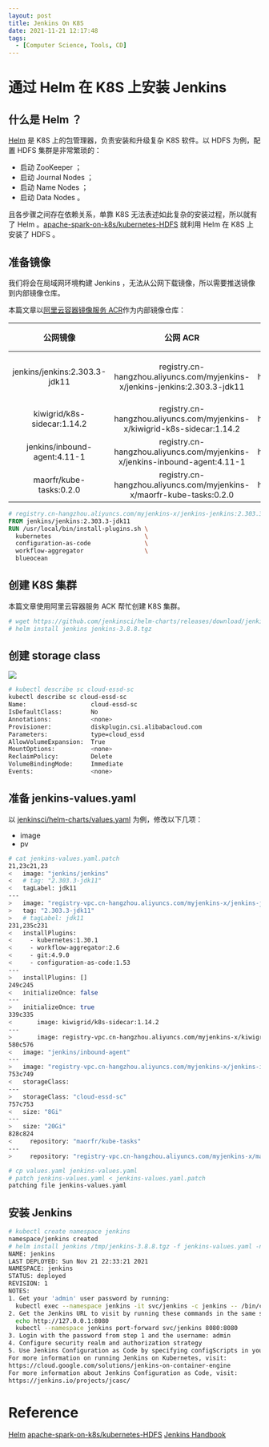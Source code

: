 ```yaml
---
layout: post
title: Jenkins On K8S
date: 2021-11-21 12:17:48
tags:
  - [Computer Science, Tools, CD]
---
```


# 通过 Helm 在 K8S 上安装 Jenkins

## 什么是 Helm ？

[Helm](https://helm.sh) 是 K8S 上的包管理器，负责安装和升级复杂 K8S 软件。以 HDFS 为例，配置 HDFS 集群是非常繁琐的：

+ 启动 ZooKeeper ；
+ 启动 Journal Nodes ；
+ 启动 Name Nodes ；
+ 启动 Data Nodes 。

且各步骤之间存在依赖关系，单靠 K8S 无法表述如此复杂的安装过程，所以就有了 Helm 。[apache-spark-on-k8s/kubernetes-HDFS](https://github.com/apache-spark-on-k8s/kubernetes-HDFS/blob/master/charts/README.md) 就利用 Helm 在 K8S 上安装了 HDFS 。

## 准备镜像

我们将会在局域网环境构建 Jenkins ，无法从公网下载镜像，所以需要推送镜像到内部镜像仓库。

本篇文章以[阿里云容器镜像服务 ACR](https://help.aliyun.com/product/60716.html)作为内部镜像仓库：

|           公网镜像            |                                  公网 ACR                                   |                                     VPC ACR                                     |   备注   |
|              :-:              |                                     :-:                                     |                                       :-:                                       |   :-:    |
| jenkins/jenkins:2.303.3-jdk11 | registry.cn-hangzhou.aliyuncs.com/myjenkins-x/jenkins-jenkins:2.303.3-jdk11 | registry-vpc.cn-hangzhou.aliyuncs.com/myjenkins-x/jenkins-jenkins:2.303.3-jdk11 | 预装插件 |
|  kiwigrid/k8s-sidecar:1.14.2  |  registry.cn-hangzhou.aliyuncs.com/myjenkins-x/kiwigrid-k8s-sidecar:1.14.2  |  registry-vpc.cn-hangzhou.aliyuncs.com/myjenkins-x/kiwigrid-k8s-sidecar:1.14.2  |          |
| jenkins/inbound-agent:4.11-1  | registry.cn-hangzhou.aliyuncs.com/myjenkins-x/jenkins-inbound-agent:4.11-1  | registry-vpc.cn-hangzhou.aliyuncs.com/myjenkins-x/jenkins-inbound-agent:4.11-1  |          |
|    maorfr/kube-tasks:0.2.0    |    registry.cn-hangzhou.aliyuncs.com/myjenkins-x/maorfr-kube-tasks:0.2.0    |    registry-vpc.cn-hangzhou.aliyuncs.com/myjenkins-x/maorfr-kube-tasks:0.2.0    |          |

```Dockerfile
# registry.cn-hangzhou.aliyuncs.com/myjenkins-x/jenkins-jenkins:2.303.3-jdk11
FROM jenkins/jenkins:2.303.3-jdk11
RUN /usr/local/bin/install-plugins.sh \
  kubernetes                          \
  configuration-as-code               \
  workflow-aggregator                 \
  blueocean
```

## 创建 K8S 集群

本篇文章使用阿里云容器服务 ACK 帮忙创建 K8S 集群。

```bash
# wget https://github.com/jenkinsci/helm-charts/releases/download/jenkins-3.8.8/jenkins-3.8.8.tgz
# helm install jenkins jenkins-3.8.8.tgz
```

## 创建 storage class

![](http://junbin-hexo-img.oss-cn-beijing.aliyuncs.com/jenkins-on-k8s/cloud-essd-sc.png)

```bash
# kubectl describe sc cloud-essd-sc
kubectl describe sc cloud-essd-sc
Name:                  cloud-essd-sc
IsDefaultClass:        No
Annotations:           <none>
Provisioner:           diskplugin.csi.alibabacloud.com
Parameters:            type=cloud_essd
AllowVolumeExpansion:  True
MountOptions:          <none>
ReclaimPolicy:         Delete
VolumeBindingMode:     Immediate
Events:                <none>
```

## 准备 jenkins-values.yaml

以 [jenkinsci/helm-charts/values.yaml](https://raw.githubusercontent.com/jenkinsci/helm-charts/f53998b5fe45f7b13a21f28797e0fb0bc61fd77e/charts/jenkins/values.yaml) 为例，修改以下几项：

+ image
+ pv

```bash
# cat jenkins-values.yaml.patch
21,23c21,23
<   image: "jenkins/jenkins"
<   # tag: "2.303.3-jdk11"
<   tagLabel: jdk11
---
>   image: "registry-vpc.cn-hangzhou.aliyuncs.com/myjenkins-x/jenkins-jenkins"
>   tag: "2.303.3-jdk11"
>   # tagLabel: jdk11
231,235c231
<   installPlugins:
<     - kubernetes:1.30.1
<     - workflow-aggregator:2.6
<     - git:4.9.0
<     - configuration-as-code:1.53
---
>   installPlugins: []
249c245
<   initializeOnce: false
---
>   initializeOnce: true
339c335
<       image: kiwigrid/k8s-sidecar:1.14.2
---
>       image: registry-vpc.cn-hangzhou.aliyuncs.com/myjenkins-x/kiwigrid-k8s-sidecar:1.14.2
580c576
<   image: "jenkins/inbound-agent"
---
>   image: "registry-vpc.cn-hangzhou.aliyuncs.com/myjenkins-x/jenkins-inbound-agent"
753c749
<   storageClass:
---
>   storageClass: "cloud-essd-sc"
757c753
<   size: "8Gi"
---
>   size: "20Gi"
828c824
<     repository: "maorfr/kube-tasks"
---
>     repository: "registry-vpc.cn-hangzhou.aliyuncs.com/myjenkins-x/maorfr-kube-tasks"
```

```bash
# cp values.yaml jenkins-values.yaml
# patch jenkins-values.yaml < jenkins-values.yaml.patch
patching file jenkins-values.yaml
```

## 安装 Jenkins

```bash
# kubectl create namespace jenkins
namespace/jenkins created
# helm install jenkins /tmp/jenkins-3.8.8.tgz -f jenkins-values.yaml -n jenkins
NAME: jenkins
LAST DEPLOYED: Sun Nov 21 22:33:21 2021
NAMESPACE: jenkins
STATUS: deployed
REVISION: 1
NOTES:
1. Get your 'admin' user password by running:
  kubectl exec --namespace jenkins -it svc/jenkins -c jenkins -- /bin/cat /run/secrets/chart-admin-password && echo
2. Get the Jenkins URL to visit by running these commands in the same shell:
  echo http://127.0.0.1:8080
  kubectl --namespace jenkins port-forward svc/jenkins 8080:8080
3. Login with the password from step 1 and the username: admin
4. Configure security realm and authorization strategy
5. Use Jenkins Configuration as Code by specifying configScripts in your values.yaml file, see documentation: http:///configuration-as-code and examples: https://github.com/jenkinsci/configuration-as-code-plugin/tree/master/demos
For more information on running Jenkins on Kubernetes, visit:
https://cloud.google.com/solutions/jenkins-on-container-engine
For more information about Jenkins Configuration as Code, visit:
https://jenkins.io/projects/jcasc/
```

# Reference

[Helm](https://helm.sh)
[apache-spark-on-k8s/kubernetes-HDFS](https://github.com/apache-spark-on-k8s/kubernetes-HDFS)
[Jenkins Handbook](https://www.jenkins.io/doc/book)
